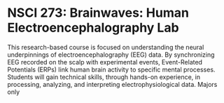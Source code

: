 # NSCI 273: Brainwaves: Human Electroencephalography Lab

This research-based course is focused on understanding the neural underpinnings of electroencephalography (EEG) data. By synchronizing EEG recorded on the scalp with experimental events, Event-Related Potentials (ERPs) link human brain activity to specific mental processes. Students will gain technical skills, through hands-on experience, in processing, analyzing, and interpreting electrophysiological data. Majors only